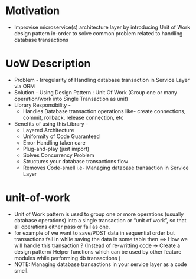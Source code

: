 # Motivation

- Improvise microservice(s) architecture layer by introducing Unit of Work design pattern in-order to solve common problem related to handling database transactions

# UoW Description

- Problem - Irregularity of Handling database transaction in Service Layer via ORM
- Solution - Using Design Pattern : Unit Of Work (Group one or many operation/work into Single Transaction as unit)
- Library Responsibility -
  - Handles Database transaction operations like- create connections, commit, rollback, release connection, etc
- Benefits of using this Library -
  - Layered Architecture
  - Uniformity of Code Guaranteed
  - Error Handling taken care
  - Plug-and-play (just import)
  - Solves Concurrency Problem
  - Structures your database transactions flow
  - Removes Code-smell i.e- Managing database transaction in Service Layer

# unit-of-work

- Unit of Work pattern is used to group one or more operations (usually database operations) into a single transaction or “unit of work”, so that all operations either pass or fail as one.
- for example of we want to save/POST data in sequential order but transactions fail in while saving the data in some table then ==> How we will handle this transaction ? (Instead of re-writting code -> Create a design pattern/ Helper functions which can be used by other feature modules while performing db transactions )
- NOTE: Managing database transactions in your service layer as a code smell.
